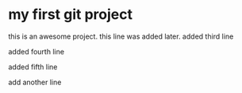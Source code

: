 # my first git project

this is an awesome project.
this line was added later.
added third line

added fourth line

added fifth line

add another line
